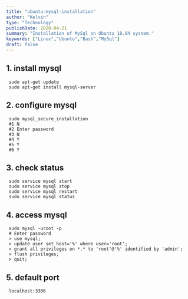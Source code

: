 ```yaml
---
title: "ubuntu-mysql-installation"
author: "Kelvin"
type: "Technology"
publishDate: 2020-04-21
summary: "Installation of MySql on Ubuntu 18.04 system."
keywords: ["Linux","Ubuntu","Bash","MySql"]
draft: false
---
```


## 1. install mysql
```shell
 sudo apt-get update
 sudo apt-get install mysql-server
```
## 2. configure mysql
```shell
 sudo mysql_secure_installation
 #1 N
 #2 Enter password
 #3 N
 #4 Y
 #5 Y
 #6 Y
```
## 3. check status
```shell
 sudo service mysql start
 sudo service mysql stop
 sudo service mysql restart
 sudo service mysql status
```
## 4. access mysql
```shell
 sudo mysql -uroot -p
 # Enter password
 > use mysql;
 > update user set host='%' where user='root';
 > grant all privileges on *.* to 'root'@'%' identified by 'admin';
 > flush privileges;
 > quit;
```
## 5. default port
```
 localhost:3306
```